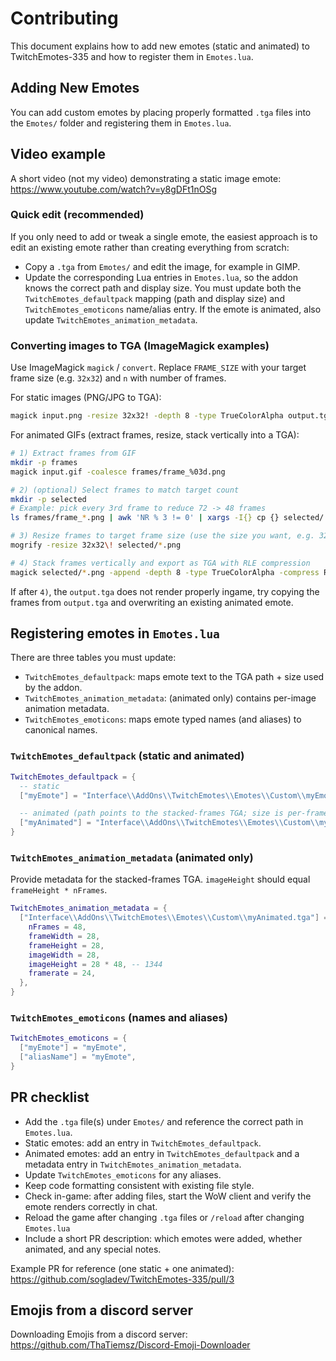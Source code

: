 # Contributing

This document explains how to add new emotes (static and animated) to TwitchEmotes-335 and how to register them in `Emotes.lua`.

## Adding New Emotes

You can add custom emotes by placing properly formatted `.tga` files into the `Emotes/` folder and registering them in `Emotes.lua`.

## Video example

A short video (not my video) demonstrating a static image emote: https://www.youtube.com/watch?v=y8gDFt1nOSg

### Quick edit (recommended)

If you only need to add or tweak a single emote, the easiest approach is to edit an existing emote rather than creating everything from scratch:

- Copy a `.tga` from `Emotes/` and edit the image, for example in GIMP.
- Update the corresponding Lua entries in `Emotes.lua`, so the addon knows the correct path and display size. You must update both the `TwitchEmotes_defaultpack` mapping (path and display size) and `TwitchEmotes_emoticons` name/alias entry. If the emote is animated, also update `TwitchEmotes_animation_metadata`.

### Converting images to TGA (ImageMagick examples)

Use ImageMagick `magick` / `convert`. Replace `FRAME_SIZE` with your target frame size (e.g. `32x32`) and `n` with number of frames.

For static images (PNG/JPG to TGA):

```bash
magick input.png -resize 32x32! -depth 8 -type TrueColorAlpha output.tga
```

For animated GIFs (extract frames, resize, stack vertically into a TGA):

```bash
# 1) Extract frames from GIF
mkdir -p frames
magick input.gif -coalesce frames/frame_%03d.png

# 2) (optional) Select frames to match target count
mkdir -p selected
# Example: pick every 3rd frame to reduce 72 -> 48 frames
ls frames/frame_*.png | awk 'NR % 3 != 0' | xargs -I{} cp {} selected/

# 3) Resize frames to target frame size (use the size you want, e.g. 32x32)
mogrify -resize 32x32\! selected/*.png

# 4) Stack frames vertically and export as TGA with RLE compression
magick selected/*.png -append -depth 8 -type TrueColorAlpha -compress RLE output.tga
```

If after `4)`, the `output.tga` does not render properly ingame, try copying the frames from `output.tga` and overwriting an existing animated emote.

## Registering emotes in `Emotes.lua`

There are three tables you must update:

- `TwitchEmotes_defaultpack`: maps emote text to the TGA path + size used by the addon.
- `TwitchEmotes_animation_metadata`: (animated only) contains per-image animation metadata.
- `TwitchEmotes_emoticons`: maps emote typed names (and aliases) to canonical names.

### `TwitchEmotes_defaultpack` (static and animated)

```lua
TwitchEmotes_defaultpack = {
  -- static
  ["myEmote"] = "Interface\\AddOns\\TwitchEmotes\\Emotes\\Custom\\myEmote.tga:28:28",

  -- animated (path points to the stacked-frames TGA; size is per-frame)
  ["myAnimated"] = "Interface\\AddOns\\TwitchEmotes\\Emotes\\Custom\\myAnimated.tga:28:28",
}
```

### `TwitchEmotes_animation_metadata` (animated only)

Provide metadata for the stacked-frames TGA. `imageHeight` should equal `frameHeight * nFrames`.

```lua
TwitchEmotes_animation_metadata = {
  ["Interface\\AddOns\\TwitchEmotes\\Emotes\\Custom\\myAnimated.tga"] = {
    nFrames = 48,
    frameWidth = 28,
    frameHeight = 28,
    imageWidth = 28,
    imageHeight = 28 * 48, -- 1344
    framerate = 24,
  },
}
```

### `TwitchEmotes_emoticons` (names and aliases)

```lua
TwitchEmotes_emoticons = {
  ["myEmote"] = "myEmote",
  ["aliasName"] = "myEmote",
}
```

## PR checklist

- Add the `.tga` file(s) under `Emotes/` and reference the correct path in `Emotes.lua`.
- Static emotes: add an entry in `TwitchEmotes_defaultpack`.
- Animated emotes: add an entry in `TwitchEmotes_defaultpack` and a metadata entry in `TwitchEmotes_animation_metadata`.
- Update `TwitchEmotes_emoticons` for any aliases.
- Keep code formatting consistent with existing file style.
- Check in-game: after adding files, start the WoW client and verify the emote renders correctly in chat.
- Reload the game after changing `.tga` files or `/reload` after changing `Emotes.lua`
- Include a short PR description: which emotes were added, whether animated, and any special notes.

Example PR for reference (one static + one animated): https://github.com/sogladev/TwitchEmotes-335/pull/3

## Emojis from a discord server

Downloading Emojis from a discord server:
https://github.com/ThaTiemsz/Discord-Emoji-Downloader
